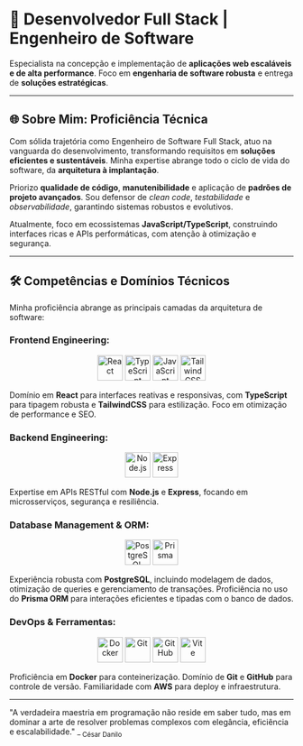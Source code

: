 # 🚀 Desenvolvedor Full Stack | Engenheiro de Software

Especialista na concepção e implementação de **aplicações web escaláveis e de alta performance**.
Foco em **engenharia de software robusta** e entrega de **soluções estratégicas**.

---

## 🌐 Sobre Mim: Proficiência Técnica

Com sólida trajetória como Engenheiro de Software Full Stack, atuo na vanguarda do desenvolvimento, transformando requisitos em **soluções eficientes e sustentáveis**. Minha expertise abrange todo o ciclo de vida do software, da **arquitetura à implantação**.

Priorizo **qualidade de código**, **manutenibilidade** e aplicação de **padrões de projeto avançados**. Sou defensor de *clean code*, *testabilidade* e *observabilidade*, garantindo sistemas robustos e evolutivos.

Atualmente, foco em ecossistemas **JavaScript/TypeScript**, construindo interfaces ricas e APIs performáticas, com atenção à otimização e segurança.

---

## 🛠️ Competências e Domínios Técnicos

Minha proficiência abrange as principais camadas da arquitetura de software:

### Frontend Engineering:

<p align="center">
<img src="https://cdn.jsdelivr.net/gh/devicons/devicon/icons/react/react-original.svg" width="45" title="React"/>
<img src="https://cdn.jsdelivr.net/gh/devicons/devicon/icons/typescript/typescript-plain.svg" width="45" title="TypeScript"/>
<img src="https://cdn.jsdelivr.net/gh/devicons/devicon/icons/javascript/javascript-plain.svg" width="45" title="JavaScript"/>
<img src="https://cdn.jsdelivr.net/gh/devicons/devicon@latest/icons/tailwindcss/tailwindcss-original.svg" width="45" title="TailwindCSS"/>
<!-- <img src="https://cdn.jsdelivr.net/gh/devicons/devicon@latest/icons/html5/html5-original.svg" width="45" title="HTML5"/>
<img src="https://cdn.jsdelivr.net/gh/devicons/devicon@latest/icons/css3/css3-original.svg" width="45" title="CSS3"/> -->
</p>

Domínio em **React** para interfaces reativas e responsivas, com **TypeScript** para tipagem robusta e **TailwindCSS** para estilização. Foco em otimização de performance e SEO.

### Backend Engineering:

<p align="center">
<img src="https://cdn.jsdelivr.net/gh/devicons/devicon/icons/nodejs/nodejs-plain.svg" width="45" title="Node.js"/>
<img src="https://cdn.jsdelivr.net/gh/devicons/devicon/icons/express/express-original.svg" width="45" title="Express"/>
</p>

Expertise em APIs RESTful com **Node.js** e **Express**, focando em microsserviços, segurança e resiliência.

### Database Management & ORM:

<p align="center">
<img src="https://cdn.jsdelivr.net/gh/devicons/devicon/icons/postgresql/postgresql-plain.svg" width="45" title="PostgreSQL"/>
<img src="https://cdn.jsdelivr.net/gh/devicons/devicon@latest/icons/prisma/prisma-original.svg" width="45" title="Prisma"/>
</p>

Experiência robusta com **PostgreSQL**, incluindo modelagem de dados, otimização de queries e gerenciamento de transações. Proficiência no uso do **Prisma ORM** para interações eficientes e tipadas com o banco de dados.

### DevOps & Ferramentas:

<p align="center">
<img src="https://cdn.jsdelivr.net/gh/devicons/devicon/icons/docker/docker-plain.svg" width="45" title="Docker"/>
<img src="https://cdn.jsdelivr.net/gh/devicons/devicon/icons/git/git-plain.svg" width="45" title="Git"/>
<img src="https://cdn.jsdelivr.net/gh/devicons/devicon/icons/github/github-original.svg" width="45" title="GitHub"/>
<img src="https://cdn.jsdelivr.net/gh/devicons/devicon/icons/vite/vite-original.svg" width="45" title="Vite"/>
</p>

Proficiência em **Docker** para conteinerização. Domínio de **Git** e **GitHub** para controle de versão. Familiaridade com **AWS** para deploy e infraestrutura.

---

"A verdadeira maestria em programação não reside em saber tudo, mas em dominar a arte de resolver problemas complexos com elegância, eficiência e escalabilidade."
<sub>– César Danilo</sub>
